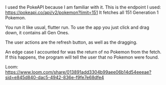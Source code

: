 I used the PokeAPI because I am familiar with it.
This is the endpoint I used: https://pokeapi.co/api/v2/pokemon?limit=151
It fetches all 151 Generation 1 Pokemon.

You run it like usual, flutter run. To use the app you just click and drag down,
it contains all Gen Ones.

The user actions are the refresh button, as well as the dragging.

An edge case I accounted for was the return of no Pokemon from the fetch.
If this happens, the program will tell the user that no Pokemon were found. 

Loom: https://www.loom.com/share/013891add3304b99aee06b14d54eeeae?sid=e845d840-dac5-4942-836e-f9fe7e68dfe4